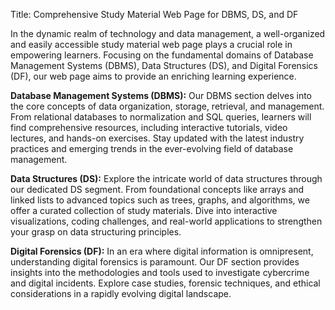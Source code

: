 Title: Comprehensive Study Material Web Page for DBMS, DS, and DF

In the dynamic realm of technology and data management, a well-organized and easily accessible study material web page plays a crucial role in empowering learners. Focusing on the fundamental domains of Database Management Systems (DBMS), Data Structures (DS), and Digital Forensics (DF), our web page aims to provide an enriching learning experience.

**Database Management Systems (DBMS):**
Our DBMS section delves into the core concepts of data organization, storage, retrieval, and management. From relational databases to normalization and SQL queries, learners will find comprehensive resources, including interactive tutorials, video lectures, and hands-on exercises. Stay updated with the latest industry practices and emerging trends in the ever-evolving field of database management.

**Data Structures (DS):**
Explore the intricate world of data structures through our dedicated DS segment. From foundational concepts like arrays and linked lists to advanced topics such as trees, graphs, and algorithms, we offer a curated collection of study materials. Dive into interactive visualizations, coding challenges, and real-world applications to strengthen your grasp on data structuring principles.

**Digital Forensics (DF):**
In an era where digital information is omnipresent, understanding digital forensics is paramount. Our DF section provides insights into the methodologies and tools used to investigate cybercrime and digital incidents. Explore case studies, forensic techniques, and ethical considerations in a rapidly evolving digital landscape.
